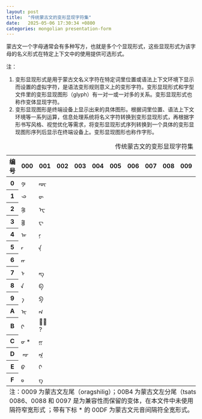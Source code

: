 ```yaml
---
layout: post
title:  "传统蒙古文的变形显现字符集"
date:   2025-05-06 17:30:34 +0800
categories: mongolian presentation-form
---
```


蒙古文一个字母通常会有多种写方，也就是多个个显现形式，这些显现形式为该字母的名义形式在特定上下文中的使用提供可选形式。

注：
1. 变形显现形式是用于蒙古文名义字符在特定词里位置或语法上下文环境下显示而设置的虚拟字符，是语法变形规则意义上的变形字符。变形显现形式和字型文件里的变形显现图形（glyph）有一对一或一对多的关系。变形显现形式也称作变体显现字符。
2. 变形显现图形是终端设备上显示出来的具体图形。根据词里位置、语法上下文环境等一系列运算，信息处理系统将名义字符转换到变形显现形式，再根据字形书写风格、视觉优化等需求，将变形显现形式序列转换到一个具体的变形显现图形序列后显示在终端设备上。变形显现图形也称作字形。

<table>
    <caption>
    传统蒙古文的变形显现字符集
  </caption>
  <thead>
    <tr>
      <th>编号</th>
      <th>000</th>
      <th>001</th>
      <th>002</th>
      <th>003</th>
      <th>004</th>
      <th>005</th>
      <th>006</th>
      <th>007</th>
      <th>008</th>
      <th>009</th>
      <th>00A</th>
      <th>00B</th>
      <th>00C</th>
      <th>00D</th>
      <th>00E</th>
      <th>00F</th>
    </tr>
  </thead>
  <tbody>
    <tr>
      <th>0</th>
      <td class="mgl"><a title="蒙古文·笔日嘎第二形式"> 𑙠 </a></td>
      <td class="mgl"><a title="蒙古文·UE 词中第三形式"> ‍ᠦ᠌‍ </a></td>
      <td class="mgl"><a title="蒙古文·MA 词中形式">  </a></td>
      <td class="mgl"><a title="蒙古文·CHA 词末形式">  </a></td>
      <td class="mgl"><a title="蒙古文·UE 词中第三形式">  </a></td>
      <td class="mgl"><a title="蒙古文·UE 词中第三形式">  </a></td>
      <td class="mgl"><a title="蒙古文·UE 词中第三形式">  </a></td>
      <td class="mgl"><a title="蒙古文·UE 词中第三形式">  </a></td>
      <td class="mgl"><a title="蒙古文·阿礼嘎利·A 词末第一形式">  </a></td>
      <td class="mgl"><a title="蒙古文·UE 词中第三形式">  </a></td>
      <td class="mgl"><a title="蒙古文·带双修饰缠绕的笔日嘎">  </a></td>
      <td class="mgl"><a title="蒙古文·UE 词中第三形式">  </a></td>
      <td class="mgl"><a title="蒙古文·UE 词中第三形式">  </a></td>
      <td class="mgl"><a title="蒙古文·UE 词中第三形式">  </a></td>
      <td class="mgl"><a title="蒙古文·UE 词中第三形式">  </a></td>
      <td class="mgl"><a title="蒙古文·UE 词中第三形式">  </a></td>
    </tr>
    <tr>
      <th>1</th>
      <td class="mgl"><a title="蒙古文·笔日嘎第三形式"> 𑙡 </a></td>
      <td class="mgl"><a title="蒙古文·UE 词末第二形式"> ‍ᠦ᠋ </a></td>
      <td class="mgl"><a title="蒙古文·MA 词末形式">  </a></td>
      <td class="mgl"><a title="蒙古文·JA 词中第一形式">  </a></td>
      <td class="mgl"><a title="蒙古文·UE 词中第三形式">  </a></td>
      <td class="mgl"><a title="蒙古文·UE 词中第三形式">  </a></td>
      <td class="mgl"><a title="蒙古文·UE 词中第三形式">  </a></td>
      <td class="mgl"><a title="蒙古文·UE 词中第三形式">  </a></td>
      <td class="mgl"><a title="蒙古文·阿礼嘎利·A 词末第二形式">  </a></td>
      <td class="mgl"><a title="蒙古文·UE 词中第三形式">  </a></td>
      <td class="mgl"><a title="蒙古文·带双修饰旋转缠绕的笔日嘎">  </a></td>
      <td class="mgl"><a title="蒙古文·UE 词中第三形式">  </a></td>
      <td class="mgl"><a title="蒙古文·UE 词中第三形式">  </a></td>
      <td class="mgl"><a title="蒙古文·UE 词中第三形式">  </a></td>
      <td class="mgl"><a title="蒙古文·UE 词中第三形式">  </a></td>
      <td class="mgl"><a title="蒙古文·UE 词中第三形式">  </a></td>
    </tr>
    <tr>
      <th>2</th>
      <td class="mgl"><a title="蒙古文·笔日嘎第四形式"> 𑙢 </a></td>
      <td class="mgl"><a title="蒙古文·EE 词首形式"> ᠧ‍ </a></td>
      <td class="mgl"><a title="蒙古文·LA 词中形式">  </a></td>
      <td class="mgl"><a title="蒙古文·JA 词末形式">  </a></td>
      <td class="mgl"><a title="蒙古文·UE 词中第三形式">  </a></td>
      <td class="mgl"><a title="蒙古文·UE 词中第三形式">  </a></td>
      <td class="mgl"><a title="蒙古文·UE 词中第三形式">  </a></td>
      <td class="mgl"><a title="蒙古文·UE 词中第三形式">  </a></td>
      <td class="mgl"><a title="蒙古文·阿礼嘎利·A 词末第三形式">  </a></td>
      <td class="mgl"><a title="蒙古文·UE 词中第三形式">  </a></td>
      <td class="mgl"><a title="蒙古文·省略号">  </a></td>
      <td class="mgl"><a title="蒙古文·UE 词中第三形式">  </a></td>
      <td class="mgl"><a title="蒙古文·UE 词中第三形式">  </a></td>
      <td class="mgl"><a title="蒙古文·UE 词中第三形式">  </a></td>
      <td class="mgl"><a title="蒙古文·UE 词中第三形式">  </a></td>
      <td class="mgl"><a title="蒙古文·UE 词中第三形式">  </a></td>
    </tr>
    <tr>
      <th>3</th>
      <td class="mgl"><a title="蒙古文·笔日嘎第五形式">𑙣</a></td>
      <td class="mgl"><a title="蒙古文·EE 词末形式"> ‍ᠧ </a></td>
      <td class="mgl"><a title="蒙古文·LA 词末形式">  </a></td>
      <td class="mgl"><a title="蒙古文·RA 词末形式">  </a></td>
      <td class="mgl"><a title="蒙古文·UE 词中第三形式">  </a></td>
      <td class="mgl"><a title="蒙古文·UE 词中第三形式">  </a></td>
      <td class="mgl"><a title="蒙古文·UE 词中第三形式">  </a></td>
      <td class="mgl"><a title="蒙古文·UE 词中第三形式">  </a></td>
      <td class="mgl"><a title="蒙古文·阿礼嘎利·A 词末第四形式">  </a></td>
      <td class="mgl"><a title="蒙古文·UE 词中第三形式">  </a></td>
      <td class="mgl"><a title="蒙古文·逗号">  </a></td>
      <td class="mgl"><a title="蒙古文·UE 词中第三形式">  </a></td>
      <td class="mgl"><a title="蒙古文·UE 词中第三形式">  </a></td>
      <td class="mgl"><a title="蒙古文·UE 词中第三形式">  </a></td>
      <td class="mgl"><a title="蒙古文·UE 词中第三形式">  </a></td>
      <td class="mgl"><a title="蒙古文·UE 词中第三形式">  </a></td>
    </tr>
    <tr>
      <th>4</th>
      <td class="mgl"><a title="蒙古文字母·A 词首第一形式">ᠠ‍</a></td>
      <td class="mgl"><a title="蒙古文·NA 词中第二形式"> ‍ᠨ‍ </a></td>
      <td class="mgl"><a title="蒙古文·SA 词中形式">  </a></td>
      <td class="mgl"><a title="蒙古文·FA 词末形式">  </a></td>
      <td class="mgl"><a title="蒙古文·UE 词中第三形式">  </a></td>
      <td class="mgl"><a title="蒙古文·UE 词中第三形式">  </a></td>
      <td class="mgl"><a title="蒙古文·UE 词中第三形式">  </a></td>
      <td class="mgl"><a title="蒙古文·UE 词中第三形式">  </a></td>
      <td class="mgl"><a title="蒙古文·阿礼嘎利·I 词末第一形式">  </a></td>
      <td class="mgl"><a title="蒙古文·UE 词中第三形式">  </a></td>
      <td class="mgl"><a title="蒙古文·UE 词中第三形式">  </a></td>
      <td class="mgl"><a title="蒙古文·UE 词中第三形式">  </a></td>
      <td class="mgl"><a title="蒙古文·UE 词中第三形式">  </a></td>
      <td class="mgl"><a title="蒙古文·UE 词中第三形式">  </a></td>
      <td class="mgl"><a title="蒙古文·UE 词中第三形式">  </a></td>
      <td class="mgl"><a title="蒙古文·UE 词中第三形式">  </a></td>
    </tr>
    <tr>
      <th>5</th>
      <td class="mgl"><a title="蒙古文字母·A 词中第一形式"> ‍ᠠ‍ </a></td>
      <td class="mgl"><a title="蒙古文·NA 词中第三形式"> ‍‍‍ᠨ᠌  </a></td>
      <td class="mgl"><a title="蒙古文·SA 词末第一形式">  </a></td>
      <td class="mgl"><a title="蒙古文·KA 词末形式">  </a></td>
      <td class="mgl"><a title="蒙古文·UE 词中第三形式">  </a></td>
      <td class="mgl"><a title="蒙古文·UE 词中第三形式">  </a></td>
      <td class="mgl"><a title="蒙古文·UE 词中第三形式">  </a></td>
      <td class="mgl"><a title="蒙古文·UE 词中第三形式">  </a></td>
      <td class="mgl"><a title="蒙古文·阿礼嘎利·KA 词首形式">  </a></td>
      <td class="mgl"><a title="蒙古文·UE 词中第三形式">  </a></td>
      <td class="mgl"><a title="蒙古文·UE 词中第三形式">  </a></td>
      <td class="mgl"><a title="蒙古文·UE 词中第三形式">  </a></td>
      <td class="mgl"><a title="蒙古文·UE 词中第三形式">  </a></td>
      <td class="mgl"><a title="蒙古文·UE 词中第三形式">  </a></td>
      <td class="mgl"><a title="蒙古文·UE 词中第三形式">  </a></td>
      <td class="mgl"><a title="蒙古文·UE 词中第三形式">  </a></td>
    </tr>
    <tr>
      <th>6</th>
      <td class="mgl"><a title="蒙古文字母·A 词中第二形式"> ‍‍ᠠ᠋‍ </a></td>
      <td class="mgl"></td>
      <td class="mgl"><a title="蒙古文·SA 词末第二形式">  </a></td>
      <td class="mgl"><a title="蒙古文·UE 词中第三形式">  </a></td>
      <td class="mgl"><a title="蒙古文·KHA 词末形式">  </a></td>
      <td class="mgl"><a title="蒙古文·UE 词中第三形式">  </a></td>
      <td class="mgl"><a title="蒙古文·UE 词中第三形式">  </a></td>
      <td class="mgl"><a title="蒙古文·UE 词中第三形式">  </a></td>
      <td class="mgl"><a title="蒙古文·阿礼嘎利·NGA 词首短形式">  </a></td>
      <td class="mgl"><a title="蒙古文·UE 词中第三形式">  </a></td>
      <td class="mgl"><a title="蒙古文·UE 词中第三形式">  </a></td>
      <td class="mgl"><a title="蒙古文·UE 词中第三形式">  </a></td>
      <td class="mgl"><a title="蒙古文·UE 词中第三形式">  </a></td>
      <td class="mgl"><a title="蒙古文·UE 词中第三形式">  </a></td>
      <td class="mgl"><a title="蒙古文·UE 词中第三形式">  </a></td>
      <td class="mgl"><a title="蒙古文·UE 词中第三形式">  </a></td>
    </tr>
    <tr>
      <th>7</th>
      <td class="mgl"><a title="蒙古文字母·E 词首第一形式"> ᠡ‍ </a></td>
      <td class="mgl"><a title="蒙古文·ANG 词末形式"> ‍ᠩ </a></td>
      <td></td>
      <td class="mgl"><a title="蒙古文·TSA 词中形式">  </a></td>
      <td class="mgl"><a title="蒙古文·UE 词中第三形式">  </a></td>
      <td class="mgl"><a title="蒙古文·UE 词中第三形式">  </a></td>
      <td class="mgl"><a title="蒙古文·UE 词中第三形式">  </a></td>
      <td class="mgl"><a title="蒙古文·UE 词中第三形式">  </a></td>
      <td class="mgl"><a title="蒙古文·阿礼嘎利·NGA 词中形式">  </a></td>
      <td class="mgl"><a title="蒙古文·NA 词首第二形式">  </a></td>
      <td class="mgl"><a title="蒙古文·UE 词中第三形式">  </a></td>
      <td class="mgl"><a title="蒙古文·UE 词中第三形式">  </a></td>
      <td class="mgl"><a title="蒙古文·UE 词中第三形式">  </a></td>
      <td class="mgl"><a title="蒙古文·UE 词中第三形式">  </a></td>
      <td class="mgl"><a title="蒙古文·UE 词中第三形式">  </a></td>
      <td class="mgl"><a title="蒙古文·UE 词中第三形式">  </a></td>
    </tr>
    <tr>
      <th>8</th>
      <td class="mgl"><a title="蒙古文字母·A 词末第一形式"> ‍ᠠ </a></td>
      <td class="mgl"><a title="蒙古文·BA 词末第一形式"> ‍ᠪ </a></td>
      <td class="mgl"><a title="蒙古文·SHA 词中形式">  </a></td>
      <td class="mgl"><a title="蒙古文·TSA 词末形式">  </a></td>
      <td class="mgl"><a title="蒙古文·UE 词中第三形式">  </a></td>
      <td class="mgl"><a title="蒙古文·UE 词中第三形式">  </a></td>
      <td class="mgl"><a title="蒙古文·UE 词中第三形式">  </a></td>
      <td class="mgl"><a title="蒙古文·UE 词中第三形式">  </a></td>
      <td class="mgl"><a title="蒙古文·阿礼嘎利·NGA 词中短形式">  </a></td>
      <td class="mgl"><a title="蒙古文·笔日嘎第一形式">  </a></td>
      <td class="mgl"><a title="蒙古文·UE 词中第三形式">  </a></td>
      <td class="mgl"><a title="蒙古文·UE 词中第三形式">  </a></td>
      <td class="mgl"><a title="蒙古文·UE 词中第三形式">  </a></td>
      <td class="mgl"><a title="蒙古文·UE 词中第三形式">  </a></td>
      <td class="mgl"><a title="蒙古文·UE 词中第三形式">  </a></td>
      <td class="mgl"><a title="蒙古文·UE 词中第三形式">  </a></td>
    </tr>
    <tr>
      <th>9</th>
      <td class="mgl"><a title="蒙古文字母·A 词末第二形式"> ‍ᠠ᠋ </a></td>
      <td class="mgl"><a title="蒙古文·PA 词末形式"> ‍ᠫ </a></td>
      <td class="mgl"><a title="蒙古文·SHA 词末形式">  </a></td>
      <td class="mgl"><a title="蒙古文·ZA 词中形式">  </a></td>
      <td class="mgl"><a title="蒙古文·UE 词中第三形式">  </a></td>
      <td class="mgl"><a title="蒙古文·托忒·JA 词中形式">  </a></td>
      <td class="mgl"><a title="蒙古文·UE 词中第三形式">  </a></td>
      <td class="mgl"><a title="蒙古文·UE 词中第三形式">  </a></td>
      <td class="mgl"><a title="蒙古文·阿礼嘎利·CA 词中形式">  </a></td>
      <td class="mgl"><a title="蒙古文·带双修饰的笔日嘎">  </a></td>
      <td class="mgl"><a title="蒙古文·UE 词中第三形式">  </a></td>
      <td class="mgl"><a title="蒙古文·UE 词中第三形式">  </a></td>
      <td class="mgl"><a title="蒙古文·UE 词中第三形式">  </a></td>
      <td class="mgl"><a title="蒙古文·UE 词中第三形式">  </a></td>
      <td class="mgl"><a title="蒙古文·UE 词中第三形式">  </a></td>
      <td class="mgl"><a title="蒙古文·UE 词中第三形式">  </a></td>
    </tr>
    <tr>
      <th>A</th>
      <td class="mgl"><a title="蒙古文字母·I 词首形式"> ᠢ‍ </a></td>
      <td class="mgl"><a title="蒙古文·GA 词末第一形式"> ‍ᠭ </a></td>
      <td class="mgl"><a title="蒙古文·TA 词中第二形式">  </a></td>
      <td class="mgl"><a title="蒙古文·ZA 词末形式">  </a></td>
      <td class="mgl"><a title="蒙古文·UE 词中第三形式">  </a></td>
      <td class="mgl"><a title="蒙古文·UE 词中第三形式">  </a></td>
      <td class="mgl"><a title="蒙古文·UE 词中第三形式">  </a></td>
      <td class="mgl"><a title="蒙古文·UE 词中第三形式">  </a></td>
      <td class="mgl"><a title="蒙古文·阿礼嘎利·SSA 词中形式">  </a></td>
      <td class="mgl"><a title="蒙古文·带修饰旋转的笔日嘎">  </a></td>
      <td class="mgl"><a title="蒙古文·UE 词中第三形式">  </a></td>
      <td class="mgl"><a title="蒙古文·UE 词中第三形式">  </a></td>
      <td class="mgl"><a title="蒙古文·UE 词中第三形式">  </a></td>
      <td class="mgl"><a title="蒙古文·UE 词中第三形式">  </a></td>
      <td class="mgl"><a title="蒙古文·UE 词中第三形式">  </a></td>
      <td class="mgl"><a title="蒙古文·UE 词中第三形式">  </a></td>
    </tr>
    <tr>
      <th>B</th>
      <td class="mgl"><a title="蒙古文字母·I 词末形式"> ‍ᠢ </a></td>
      <td class="mgl"><a title="蒙古文·GA 词中第四形式"> ‍ᠭ᠏‍ </a>?</td>
      <td class="mgl"><a title="蒙古文·TA 词末形式">  </a></td>
      <td class="mgl"><a title="蒙古文·HAA 词末形式">  </a></td>
      <td class="mgl"><a title="蒙古文·UE 词中第三形式">  </a></td>
      <td class="mgl"><a title="蒙古文·UE 词中第三形式">  </a></td>
      <td class="mgl"><a title="蒙古文·UE 词中第三形式">  </a></td>
      <td class="mgl"><a title="蒙古文·UE 词中第三形式">  </a></td>
      <td class="mgl"><a title="蒙古文·阿礼嘎利·ZA 词中形式">  </a></td>
      <td class="mgl"><a title="蒙古文·带双修饰旋转的笔日嘎">  </a></td>
      <td class="mgl"><a title="蒙古文·UE 词中第三形式">  </a></td>
      <td class="mgl"><a title="蒙古文·UE 词中第三形式">  </a></td>
      <td class="mgl"><a title="蒙古文·UE 词中第三形式">  </a></td>
      <td class="mgl"><a title="蒙古文·UE 词中第三形式">  </a></td>
      <td class="mgl"><a title="蒙古文·UE 词中第三形式">  </a></td>
      <td class="mgl"><a title="蒙古文·UE 词中第三形式">  </a></td>
    </tr>
    <tr>
      <th>C</th>
      <td class="mgl"><a title="蒙古文字母·U 词中第一形式"> ‍ᠦ‍ </a>*</td>
      <td class="mgl"><a title="蒙古文·GA 词中第二形式"> ‍ᠭ‍ </a></td>
      <td class="mgl"><a title="蒙古文·DA 词中第一形式">  </a></td>
      <td class="mgl"><a title="蒙古文·ZRA 词末形式">  </a></td>
      <td class="mgl"><a title="蒙古文·UE 词中第三形式">  </a></td>
      <td class="mgl"><a title="蒙古文·UE 词中第三形式">  </a></td>
      <td class="mgl"><a title="蒙古文·UE 词中第三形式">  </a></td>
      <td class="mgl"><a title="蒙古文·UE 词中第三形式">  </a></td>
      <td class="mgl"><a title="蒙古文·UE 词中第三形式">  </a></td>
      <td class="mgl"><a title="蒙古文·镜像的笔日嘎">  </a></td>
      <td class="mgl"><a title="蒙古文·UE 词中第三形式">  </a></td>
      <td class="mgl"><a title="蒙古文·UE 词中第三形式">  </a></td>
      <td class="mgl"><a title="蒙古文·UE 词中第三形式">  </a></td>
      <td class="mgl"><a title="蒙古文·UE 词中第三形式">  </a></td>
      <td class="mgl"><a title="蒙古文·UE 词中第三形式">  </a></td>
      <td class="mgl"><a title="蒙古文·UE 词中第三形式">  </a></td>
    </tr>
    <tr>
      <th>D</th>
      <td class="mgl"><a title="蒙古文字母·U 词中第二形式">‍ ‍ᠤ᠋‍ </a></td>
      <td class="mgl"><a title="蒙古文·GA 词中第五形式"> ‍ᠭ᠌‍‍ </a></td>
      <td class="mgl"><a title="蒙古文·DA 词末第一形式">  </a></td>
      <td class="mgl"><a title="蒙古文·LHA 词中形式">  </a></td>
      <td class="mgl"><a title="蒙古文·UE 词中第三形式">  </a></td>
      <td class="mgl"><a title="蒙古文·UE 词中第三形式">  </a></td>
      <td class="mgl"><a title="蒙古文·UE 词中第三形式">  </a></td>
      <td class="mgl"><a title="蒙古文·阿礼嘎利·阿努斯瓦勒 第二形式">  </a></td>
      <td class="mgl"><a title="蒙古文·UE 词中第三形式">  </a></td>
      <td class="mgl"><a title="蒙古文·带双修饰镜像的笔日嘎">  </a></td>
      <td class="mgl"><a title="蒙古文·UE 词中第三形式">  </a></td>
      <td class="mgl"><a title="蒙古文·UE 词中第三形式">  </a></td>
      <td class="mgl"><a title="蒙古文·UE 词中第三形式">  </a></td>
      <td class="mgl"><a title="蒙古文·UE 词中第三形式">  </a></td>
      <td class="mgl"><a title="蒙古文·UE 词中第三形式">  </a></td>
      <td class="mgl"><a title="蒙古文·UE 词中第三形式">  </a></td>
    </tr>
    <tr>
      <th>E</th>
      <td class="mgl"><a title="蒙古文字母·U词末第一形式"> ‍ᠦ </a></td>
      <td class="mgl"><a title="蒙古文·GA 词中第三形式"> ‍ᠭ᠍‍ </a></td>
      <td class="mgl"><a title="蒙古文·DA 词末第二形式">  </a></td>
      <td class="mgl"><a title="蒙古文·UE 词中第三形式">  </a></td>
      <td class="mgl"><a title="蒙古文·UE 词中第三形式">  </a></td>
      <td class="mgl"><a title="蒙古文·托忒·DZA 词中形式">  </a></td>
      <td class="mgl"><a title="蒙古文·UE 词中第三形式">  </a></td>
      <td class="mgl"><a title="蒙古文·阿礼嘎利·维萨日嘎 第三形式">  </a></td>
      <td class="mgl"><a title="蒙古文·UE 词中第三形式">  </a></td>
      <td class="mgl"><a title="蒙古文·缠绕的笔日嘎">  </a></td>
      <td class="mgl"><a title="蒙古文·UE 词中第三形式">  </a></td>
      <td class="mgl"><a title="蒙古文·UE 词中第三形式">  </a></td>
      <td class="mgl"><a title="蒙古文·UE 词中第三形式">  </a></td>
      <td class="mgl"><a title="蒙古文·UE 词中第三形式">  </a></td>
      <td class="mgl"><a title="蒙古文·UE 词中第三形式">  </a></td>
      <td class="mgl"><a title="蒙古文·UE 词中第三形式">  </a></td>
    </tr>
    <tr>
      <th>F</th>
      <td class="mgl"><a title="蒙古文字母·U词末第二形式"> ‍ᠣ᠋ </a></td>
      <td class="mgl"><a title="蒙古文·GA 词末第二形式"> ‍ᠭ᠋ </a></td>
      <td class="mgl"><a title="蒙古文·CHA 词中形式">  </a></td>
      <td class="mgl"><a title="蒙古文·UE 词中第三形式">  </a></td>
      <td class="mgl"><a title="蒙古文·UE 词中第三形式">  </a></td>
      <td class="mgl"><a title="蒙古文·UE 词中第三形式">  </a></td>
      <td class="mgl"><a title="蒙古文·UE 词中第三形式">  </a></td>
      <td class="mgl"><a title="蒙古文·阿礼嘎利·A 独立第二形式">  </a></td>
      <td class="mgl"><a title="蒙古文·UE 词中第三形式">  </a></td>
      <td class="mgl"><a title="蒙古文·带修饰缠绕的笔日嘎">  </a></td>
      <td class="mgl"><a title="蒙古文·UE 词中第三形式">  </a></td>
      <td class="mgl"><a title="蒙古文·UE 词中第三形式">  </a></td>
      <td class="mgl"><a title="蒙古文·UE 词中第三形式">  </a></td>
      <td class="mgl"><a title="蒙古文·UE 词中第三形式">  </a></td>
      <td class="mgl"><a title="蒙古文·UE 词中第三形式">  </a></td>
      <td class="mgl"><a title="蒙古文·UE 词中第三形式">  </a></td>
    </tr>
  </tbody>
  <tfoot>
    <tr>
      <td colspan="17">
        注：0009 为蒙古文左尾（oragshilig）；00B4 为蒙古文左分尾（tsatslag）；带有下标 * 的 000C、002A、0086、0088 和 0097 是为兼容性而保留的变体，在本文件中未使用 ；带有下标 * 的 00DE 为蒙古文元音间隔符窄宽形式 ；带有下标 * 的 00DF 为蒙古文元音间隔符全宽形式。
      </td>
    </tr>
  </tfoot>
</table>
